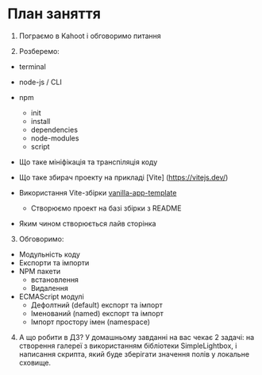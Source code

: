 # План заняття

1. Пограємо в Kahoot і обговоримо питання

2. Розберемо:

- terminal
- node-js / CLI
- npm

  - init
  - install
  - dependencies
  - node-modules
  - script

- Що таке мініфікація та транспіляція коду
- Що таке збирач проекту на прикладі [Vite] (https://vitejs.dev/)
- Використання Vite-збірки
  [vanilla-app-template](https://github.com/goitacademy/vanilla-app-template)
  - Створюємо проект на базі збірки з README
- Яким чином створюється лайв сторінка

3. Обговоримо:

- Модульність коду
- Експорти та імпорти
- NPM пакети
  - встановлення
  - Видалення
- ECMAScript модулі
  - Дефолтний (default) експорт та імпорт
  - Іменований (named) експорт та імпорт
  - Імпорт простору імен (namespace)

4. А що робити в ДЗ? У домашньому завданні на вас чекає 2 задачі: на створення
   галереї з використанням бібліотеки SimpleLightbox, і написання скрипта, який
   буде зберігати значення полів у локальне сховище.
